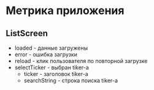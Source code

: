 # Метрика приложения

## ListScreen

- loaded - данные загружены
- error - ошибка загрузки
- reload - клик пользователя по повторной загрузке
- selectTicker - выбран tiker-а
    - ticker - заголовок tiker-а
    - searchString - строка поиска tiker-а
